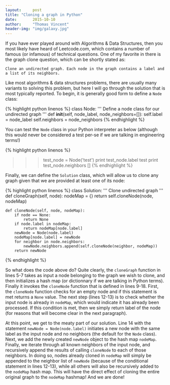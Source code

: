 ```yaml
---
layout:     post
title: "Cloning a graph in Python"
date:       2015-10-10
author:     "Thomas Vincent"
header-img: "img/galaxy.jpg"
---
```


<style>
.center-image
{
    margin: 0 auto;
    display: block;
}
</style>

<script type="text/javascript" src="http://cdn.mathjax.org/mathjax/latest/MathJax.js?config=TeX-AMS-MML_HTMLorMML"></script>

If you have ever played around with Algorithms & Data Structures, then you most likely have heard of Leetcode.com, which contains a number of famous (or infamous) of technical questions. One of my favorite in there is the graph clone question, which can be shortly stated as:

```
Clone an undirected graph. Each node in the graph contains a label and a list of its neighbors.
```

Like most algorithms & data structures problems, there are usually many variants to solving this problem, but here I will go through the solution that is most typically reported. To begin, it is generally good form to define a `Node` class:

{% highlight python linenos %} 
class Node:
    '''
    Define a node class for our undirected graph
    '''
    def __init__(self, node_label, node_neighbors=[]):
        self.label = node_label
        self.neighbors = node_neighbors
{% endhighlight %}

You can test the `Node` class in your Python interpreter as below (although this would never be considered a test per-se if we are talking in engineering terms!)

{% highlight python linenos %} 
>>> test_node = Node('test')
>>> print test_node.label
test
>>> print test_node.neighbors
[]
{% endhighlight %}

Finally, we can define the `Solution` class, which will allow us to clone any graph given that we are provided at least one of its node:

{% highlight python linenos %} 
class Solution:
    '''
    Clone undirected graph
    '''
    def cloneGraph(self, node):
        nodeMap = {}
        return self.cloneNode(node, nodeMap)
    
    def cloneNode(self, node, nodeMap):
        if node == None:
            return None
        if node.label in nodeMap:
            return nodeMap[node.label]
        newNode = Node(node.label)
        nodeMap[node.label] = newNode
        for neighbor in node.neighbors:
            newNode.neighbors.append(self.cloneNode(neighbor, nodeMap))
        return newNode
{% endhighlight %}

So what does the code above do? Quite clearly, the `cloneGraph` function in lines 5-7 takes as input a node belonging to the graph we wish to clone, and then initializes a hash map (or dictionnary if we are talking in Python terms). Finally it invokes the `cloneNode` function that is defined in lines 9-18. First, the `cloneNode` function checks for an empty node and if this statement is met returns a `None` value. The next step (lines 12-13) is to check whether the input node is already in `nodeMap`, which would indicate it has already been processed. If this condition is met, then we simply return label of the node (for reasons that will become clear in the next paragraph).


At this point, we get to the meaty part of our solution. Line 14 with the statement `newNode = Node(node.label)` initiates a new node with the same label as the input node and no neighbors (the default for the `Node` class). Next, we add the newly created `newNode` object to the hash map `nodeMap`. Finally, we iterate through all known neighbors of the input node, and recursively append the results of calling `cloneNode` to each of those neighbors. In doing so, nodes already cloned in `nodeMap` will simply be appended to the neighbor list of `newNode` (because of the conditional statement in lines 12-13), while all others will also be recursively added to the `nodeMap` hash map. This will have the direct effect of cloning the entire original graph to the `nodeMap` hashmap! And we are done!
